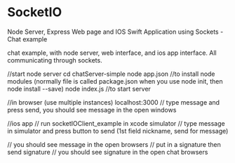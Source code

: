 # SocketIO
Node Server, Express Web page and IOS Swift Application using Sockets - Chat example 

chat example, with node server, web interface, and ios app interface. All communicating through sockets.

//start node server
cd chatServer-simple
node app.json   //to install node modules (normally file is called package.json when you use node init, then node install --save)
node index.js   //to start server

//in browser (use multiple instances)
localhost:3000
// type message and press send, you should see message in the open windows

//ios app
// run socketIOClient_example in xcode simulator
// type message in simulator and press button to send (1st field nickname, send for message)

// you should see message in the open browsers
// put in a signature then send signature
// you should see signature in the open chat browsers

